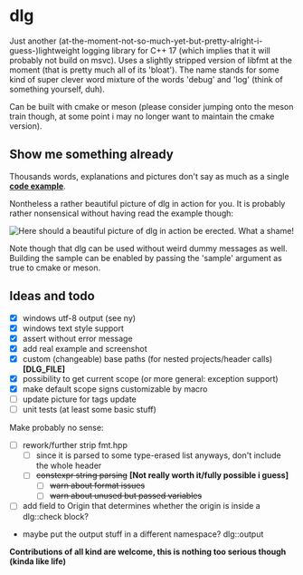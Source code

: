 dlg
===

Just another (at-the-moment-not-so-much-yet-but-pretty-alright-i-guess-)lightweight logging library
for C++ 17 (which implies that it will probably not build on msvc).
Uses a slightly stripped version of libfmt at the moment (that is pretty much all of its 'bloat').
The name stands for some kind of super clever word mixture of the words 'debug' and 'log' (think
of something yourself, duh).

Can be built with cmake or meson (please consider jumping onto the meson train though,
at some point i may no longer want to maintain the cmake version).

## Show me something already

Thousands words, explanations and pictures don't say as much as a single __[code example](doc/example.cpp)__.

Nontheless a rather beautiful picture of dlg in action for you. It is probably rather nonsensical without
having read the example though:

![Here should a beautiful picture of dlg in action be erected. What a shame!](doc/example_crop.png)

Note though that dlg can be used without weird dummy messages as well.
Building the sample can be enabled by passing the 'sample' argument as true to
cmake or meson.

## Ideas and todo

- [x] windows utf-8 output (see ny)
- [x] windows text style support
- [x] assert without error message
- [x] add real example and screenshot
- [x] custom (changeable) base paths (for nested projects/header calls) __[DLG_FILE]__
- [x] possibility to get current scope (or more general: exception support)
- [x] make default scope signs customizable by macro
- [ ] update picture for tags update
- [ ] unit tests (at least some basic stuff)

Make probably no sense:

- [ ] rework/further strip fmt.hpp
	- [ ] since it is parsed to some type-erased list anyways, don't include the whole header
	- [ ] ~~constexpr string parsing~~ __[Not really worth it/fully possible i guess]__
		- [ ] ~~warn about format issues~~
		- [ ] ~~warn about unused but passed variables~~
- [ ] add field to Origin that determines whether the origin is inside a dlg::check block?

- maybe put the output stuff in a different namespace? dlg::output


__Contributions of all kind are welcome, this is nothing too serious though (kinda like life)__
